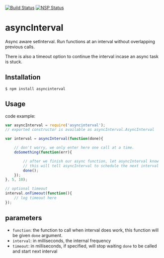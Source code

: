 [![Build Status](https://api.travis-ci.org/ghafran/asyncInterval.png)](http://travis-ci.org/ghafran/asyncinterval)
[![NSP Status](https://nodesecurity.io/orgs/ghafran/projects/4288cb5f-f55d-4175-82d2-a740c99c977c/badge)](https://nodesecurity.io/orgs/ghafran/projects/4288cb5f-f55d-4175-82d2-a740c99c977c)

asyncInterval
=============

Async aware setInterval. Run functions at an interval without overlapping previous calls.

There is also a timeout option to continue the interval incase an async task is stuck.

## Installation

    $ npm install asyncinterval

## Usage

code example:

```js
var asyncInterval = require('asyncinterval');
// exported constructor is available as asyncInterval.AsyncInterval

var interval = asyncInterval(function(done){

    // don't worry, we only enter here one call at a time.
    doSomething(function(err){

        // after we finish our async function, let asyncInterval know
        // this will tell asyncInterval to schedule the next interval
        done();
    });
}, 5, 10);

// optional timeout
interval.onTimeout(function(){
    // log timeout here
});
```

## parameters

* `function`: the function to call when interval does work, this function will be given `done` argument.
* `interval`: in milliseconds, the internal frequency
* `timeout`: in milliseconds, if specified, will stop waiting `done` to be called and start next interval
